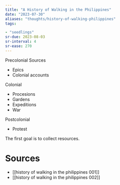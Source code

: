 ```yaml
---
title: "A History of Walking in the Philippines"
date: "2023-07-30"
aliases: "thoughts/history-of-walking-philippines"
tags:

- "seedlings"
sr-due: 2023-08-03
sr-interval: 4
sr-ease: 270
---
```


Precolonial
Sources
- Epics
- Colonial accounts

Colonial
- Procesions
- Gardens
- Expeditions
- War

Postcolonial
- Protest

The first goal is to collect resources.

# Sources

- [[history of walking in the philippines 001]]
- [[history of walking in the philippines 002]]